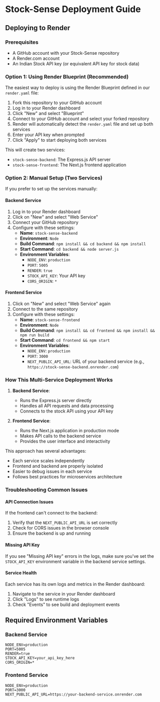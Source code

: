 # Stock-Sense Deployment Guide

## Deploying to Render

### Prerequisites
- A GitHub account with your Stock-Sense repository
- A Render.com account
- An Indian Stock API key (or equivalent API key for stock data)

### Option 1: Using Render Blueprint (Recommended)

The easiest way to deploy is using the Render Blueprint defined in our `render.yaml` file:

1. Fork this repository to your GitHub account
2. Log in to your Render dashboard
3. Click "New" and select "Blueprint"
4. Connect to your GitHub account and select your forked repository
5. Render will automatically detect the `render.yaml` file and set up both services
6. Enter your API key when prompted
7. Click "Apply" to start deploying both services

This will create two services:
- `stock-sense-backend`: The Express.js API server
- `stock-sense-frontend`: The Next.js frontend application

### Option 2: Manual Setup (Two Services)

If you prefer to set up the services manually:

#### Backend Service
1. Log in to your Render dashboard
2. Click on "New" and select "Web Service"
3. Connect your GitHub repository
4. Configure with these settings:
   - **Name**: `stock-sense-backend`
   - **Environment**: `Node`
   - **Build Command**: `npm install && cd backend && npm install`
   - **Start Command**: `cd backend && node server.js`
   - **Environment Variables**:
     - `NODE_ENV`: `production`
     - `PORT`: `5005`
     - `RENDER`: `true`
     - `STOCK_API_KEY`: Your API key
     - `CORS_ORIGIN`: `*`

#### Frontend Service
1. Click on "New" and select "Web Service" again
2. Connect to the same repository
3. Configure with these settings:
   - **Name**: `stock-sense-frontend`
   - **Environment**: `Node`
   - **Build Command**: `npm install && cd frontend && npm install && npm run build`
   - **Start Command**: `cd frontend && npm start`
   - **Environment Variables**:
     - `NODE_ENV`: `production`
     - `PORT`: `3000`
     - `NEXT_PUBLIC_API_URL`: URL of your backend service (e.g., `https://stock-sense-backend.onrender.com`)

### How This Multi-Service Deployment Works

1. **Backend Service**:
   - Runs the Express.js server directly
   - Handles all API requests and data processing
   - Connects to the stock API using your API key

2. **Frontend Service**:
   - Runs the Next.js application in production mode
   - Makes API calls to the backend service
   - Provides the user interface and interactivity

This approach has several advantages:
- Each service scales independently
- Frontend and backend are properly isolated
- Easier to debug issues in each service
- Follows best practices for microservices architecture

### Troubleshooting Common Issues

#### API Connection Issues
If the frontend can't connect to the backend:
1. Verify that the `NEXT_PUBLIC_API_URL` is set correctly
2. Check for CORS issues in the browser console
3. Ensure the backend is up and running

#### Missing API Key
If you see "Missing API key" errors in the logs, make sure you've set the `STOCK_API_KEY` 
environment variable in the backend service settings.

#### Service Health
Each service has its own logs and metrics in the Render dashboard:
1. Navigate to the service in your Render dashboard
2. Click "Logs" to see runtime logs
3. Check "Events" to see build and deployment events

## Required Environment Variables

### Backend Service
```
NODE_ENV=production
PORT=5005
RENDER=true
STOCK_API_KEY=your_api_key_here
CORS_ORIGIN=*
```

### Frontend Service
```
NODE_ENV=production
PORT=3000
NEXT_PUBLIC_API_URL=https://your-backend-service.onrender.com
``` 